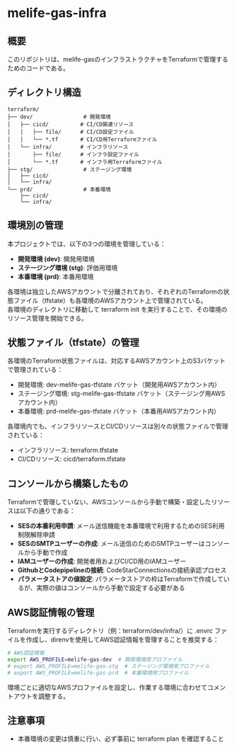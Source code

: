 # melife-gas-infra

## 概要

このリポジトリは、melife-gasのインフラストラクチャをTerraformで管理するためのコードである。

## ディレクトリ構造

```
terraform/
├── dev/                # 開発環境
│   ├── cicd/          # CI/CD関連リソース
│   │   ├── file/      # CI/CD設定ファイル
│   │   └── *.tf       # CI/CD用Terraformファイル
│   └── infra/         # インフラリソース
│       ├── file/      # インフラ設定ファイル
│       └── *.tf       # インフラ用Terraformファイル
├── stg/                # ステージング環境
│   ├── cicd/
│   └── infra/
└── prd/                # 本番環境
    ├── cicd/
    └── infra/
```

## 環境別の管理

本プロジェクトでは、以下の3つの環境を管理している：

- **開発環境 (dev)**: 開発用環境
- **ステージング環境 (stg)**: 評価用環境
- **本番環境 (prd)**: 本番用環境

各環境は独立したAWSアカウントで分離されており、それぞれのTerraformの状態ファイル（tfstate）も各環境のAWSアカウント上で管理されている。  
各環境のディレクトリに移動して terraform init を実行することで、その環境のリソース管理を開始できる。

## 状態ファイル（tfstate）の管理

各環境のTerraform状態ファイルは、対応するAWSアカウント上のS3バケットで管理されている：

- 開発環境: dev-melife-gas-tfstate バケット（開発用AWSアカウント内）
- ステージング環境: stg-melife-gas-tfstate バケット（ステージング用AWSアカウント内）
- 本番環境: prd-melife-gas-tfstate バケット（本番用AWSアカウント内）

各環境内でも、インフラリソースとCI/CDリソースは別々の状態ファイルで管理されている：

- インフラリソース: terraform.tfstate
- CI/CDリソース: cicd/terraform.tfstate

## コンソールから構築したもの

Terraformで管理していない、AWSコンソールから手動で構築・設定したリソースは以下の通りである：

- **SESの本番利用申請**: メール送信機能を本番環境で利用するためのSES利用制限解除申請
- **SESのSMTPユーザーの作成**: メール送信のためのSMTPユーザーはコンソールから手動で作成
- **IAMユーザーの作成**: 開発者用およびCI/CD用のIAMユーザー
- **GithubとCodepipelineの接続**: CodeStarConnectionsの接続承認プロセス
- **パラメータストアの値設定**: パラメータストアの枠はTerraformで作成しているが、実際の値はコンソールから手動で設定する必要がある

## AWS認証情報の管理

Terraformを実行するディレクトリ（例：terraform/dev/infra/）に .envrc ファイルを作成し、direnvを使用してAWS認証情報を管理することを推奨する：

```bash
# AWS認証情報
export AWS_PROFILE=melife-gas-dev  # 開発環境用プロファイル
# export AWS_PROFILE=melife-gas-stg  # ステージング環境用プロファイル
# export AWS_PROFILE=melife-gas-prd  # 本番環境用プロファイル
```

環境ごとに適切なAWSプロファイルを設定し、作業する環境に合わせてコメントアウトを調整する。

## 注意事項

- 本番環境の変更は慎重に行い、必ず事前に terraform plan を確認すること